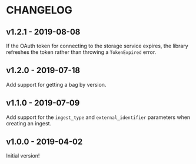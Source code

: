 # CHANGELOG

## v1.2.1 - 2019-08-08

If the OAuth token for connecting to the storage service expires, the library refreshes the token rather than throwing a `TokenExpired` error.

## v1.2.0 - 2019-07-18

Add support for getting a bag by version.

## v1.1.0 - 2019-07-09

Add support for the `ingest_type` and `external_identifier` parameters when creating an ingest.

## v1.0.0 - 2019-04-02

Initial version!

